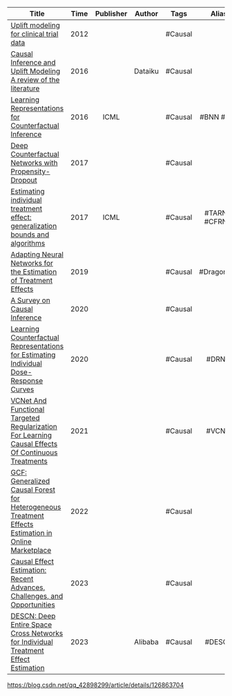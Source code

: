 
| Title                                                                                                                                                                                                                                            | Time | Publisher | Author  |  Tags   |      Alias      |  Score   | Isread | Notes | Remarks     |
| ------------------------------------------------------------------------------------------------------------------------------------------------------------------------------------------------------------------------------------------------ | :--: | :-------: | :-----: | :-----: | :-------------: | :------: | :----: | :---: | ----------- |
| [Uplift modeling for clinical trial data]([2012]%20Uplift%20modeling%20for%20clinical%20trial%20data.pdf)                                                                                                                                        | 2012 |           |         | #Causal |                 |          |   N    |       |             |
| [Causal Inference and Uplift Modeling</br>A review of the literature]([2016]%20Causal%20Inference%20and%20Uplift%20Modeling%20A%20review%20of%20the%20literature.pdf)                                                                            | 2016 |           | Dataiku | #Causal |                 | ⭐️⭐⭐️⭐⭐️ |   Y    |       | 因果推断基础总结    |
| [Learning Representations for Counterfactual Inference]([2016]%20Learning%20Representations%20for%20Counterfactual%20Inference.pdf)                                                                                                              | 2016 |   ICML    |         | #Causal |    #BNN #BLR    |          |   N    |       | 深度因果模型开山之作  |
| [Deep Counterfactual Networks with Propensity-Dropout](10.%20Paper%20Reading/Causal/[2017]%20Deep%20Counterfactual%20Networks%20with%20Propensity-Dropout.pdf)                                                                                   | 2017 |           |         | #Causal |                 |          |   N    |       |             |
| [Estimating individual treatment effect: generalization bounds and algorithms]([2017][CFRNet%20&%20TARNet]%20Estimating%20individual%20treatment%20effect-%20generalization%20bounds%20and%20algorithms.pdf)                                     | 2017 |   ICML    |         | #Causal | #TARNet #CFRNet |          |   N    |       | 深度因果模型里程碑之作 |
| [Adapting Neural Networks for the Estimation of Treatment Effects]([2019][DragonNet]%20Adapting%20Neural%20Networks%20for%20the%20Estimation%20of%20Treatment%20Effects.pdf)                                                                     | 2019 |           |         | #Causal |   #DragonNet    |          |   N    |       |             |
| [A Survey on Causal Inference]([2020]%20A%20Survey%20on%20Causal%20Inference.pdf)                                                                                                                                                                | 2020 |           |         | #Causal |                 |          |   N    |       |             |
| [Learning Counterfactual Representations for Estimating Individual Dose-Response Curves]([2020][DRNet]%20Learning%20Counterfactual%20Representations%20for%20Estimating%20Individual%20Dose-Response%20Curves.pdf)                               | 2020 |           |         | #Causal |     #DRNet      |          |   N    |       | 连续因果模型经典论文  |
| [VCNet And Functional Targeted Regularization For Learning Causal Effects Of Continuous Treatments]([2021][VCNet]%20VCNet%20And%20Functional%20Targeted%20Regularization%20For%20Learning%20Causal%20Effects%20Of%20Continuous%20Treatments.pdf) | 2021 |           |         | #Causal |     #VCNet      |          |   N    |       | 连续因果模型经典论文  |
| [GCF: Generalized Causal Forest for Heterogeneous Treatment Effects Estimation in Online Marketplace]([2022]%20GCF-%20Generalized%20Causal%20Forest%20for%20Heterogeneous%20Treatment%20Effects%20Estimation%20in%20Online%20Marketplace.pdf) | 2022 |           |         | #Causal |                 |          |   N    |       |             |
| [Causal Effect Estimation: Recent Advances, Challenges, and Opportunities]([2023]%20Causal%20Effect%20Estimation-%20Recent%20Advances,%20Challenges,%20and%20Opportunities.pdf)                                                               | 2023 |           |         | #Causal |                 |          |   N    |       |             |
| [DESCN: Deep Entire Space Cross Networks for Individual Treatment Effect Estimation]([2023]%20DESCN-%20Deep%20Entire%20Space%20Cross%20Networks%20for%20Individual%20Treatment%20Effect%20Estimation.pdf)                                     | 2023 |           | Alibaba | #Causal |     #DESCN      |          |   N    |       |             |

https://blog.csdn.net/qq_42898299/article/details/126863704